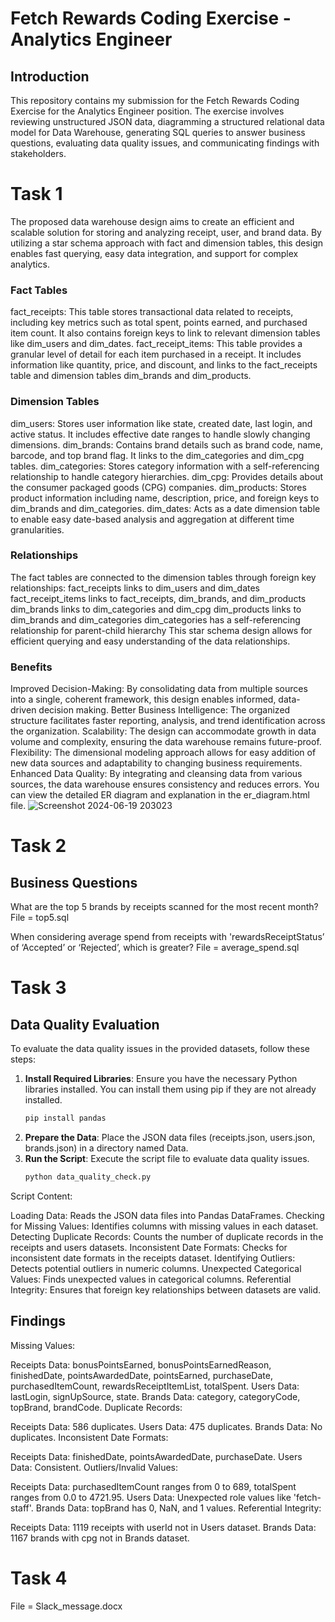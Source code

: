 # Fetch Rewards Coding Exercise - Analytics Engineer

## Introduction
This repository contains my submission for the Fetch Rewards Coding Exercise for the Analytics Engineer position. The exercise involves reviewing unstructured JSON data, diagramming a structured relational data model for Data Warehouse, generating SQL queries to answer business questions, evaluating data quality issues, and communicating findings with stakeholders.



# Task 1

The proposed data warehouse design aims to create an efficient and scalable solution for storing and analyzing receipt, user, and brand data. By utilizing a star schema approach with fact and dimension tables, 
this design enables fast querying, easy data integration, and support for complex analytics.
### Fact Tables
fact_receipts: This table stores transactional data related to receipts, including key metrics such as total spent, points earned, and purchased item count. It also contains foreign keys to link to relevant dimension tables like dim_users and dim_dates.
fact_receipt_items: This table provides a granular level of detail for each item purchased in a receipt. It includes information like quantity, price, and discount, and links to the fact_receipts table and dimension tables dim_brands and dim_products.
### Dimension Tables
dim_users: Stores user information like state, created date, last login, and active status. It includes effective date ranges to handle slowly changing dimensions.
dim_brands: Contains brand details such as brand code, name, barcode, and top brand flag. It links to the dim_categories and dim_cpg tables.
dim_categories: Stores category information with a self-referencing relationship to handle category hierarchies.
dim_cpg: Provides details about the consumer packaged goods (CPG) companies.
dim_products: Stores product information including name, description, price, and foreign keys to dim_brands and dim_categories.
dim_dates: Acts as a date dimension table to enable easy date-based analysis and aggregation at different time granularities.

### Relationships
The fact tables are connected to the dimension tables through foreign key relationships:
fact_receipts links to dim_users and dim_dates
fact_receipt_items links to fact_receipts, dim_brands, and dim_products
dim_brands links to dim_categories and dim_cpg
dim_products links to dim_brands and dim_categories
dim_categories has a self-referencing relationship for parent-child hierarchy
This star schema design allows for efficient querying and easy understanding of the data relationships.
### Benefits
Improved Decision-Making: By consolidating data from multiple sources into a single, coherent framework, this design enables informed, data-driven decision making.
Better Business Intelligence: The organized structure facilitates faster reporting, analysis, and trend identification across the organization.
Scalability: The design can accommodate growth in data volume and complexity, ensuring the data warehouse remains future-proof.
Flexibility: The dimensional modeling approach allows for easy addition of new data sources and adaptability to changing business requirements.
Enhanced Data Quality: By integrating and cleansing data from various sources, the data warehouse ensures consistency and reduces errors.
You can view the detailed ER diagram and explanation in the er_diagram.html file.
 ![Screenshot 2024-06-19 203023](https://github.com/hvaria/fetch_assesment/assets/98721412/8d9bd98e-3803-45b4-ae01-bf11ed57ce6a)


# Task 2
## Business Questions
What are the top 5 brands by receipts scanned for the most recent month?
File = top5.sql

When considering average spend from receipts with 'rewardsReceiptStatus’ of ‘Accepted’ or ‘Rejected’, which is greater?
File = average_spend.sql


# Task 3
## Data Quality Evaluation
To evaluate the data quality issues in the provided datasets, follow these steps:

1. **Install Required Libraries**: Ensure you have the necessary Python libraries installed. You can install them using pip if they are not already installed.
   ```bash
   pip install pandas


2. **Prepare the Data**: Place the JSON data files (receipts.json, users.json, brands.json) in a directory named Data.
3. **Run the Script**: Execute the script file to evaluate data quality issues.
   ```bash
   python data_quality_check.py

   
Script Content:

Loading Data: Reads the JSON data files into Pandas DataFrames.
Checking for Missing Values: Identifies columns with missing values in each dataset.
Detecting Duplicate Records: Counts the number of duplicate records in the receipts and users datasets.
Inconsistent Date Formats: Checks for inconsistent date formats in the receipts dataset.
Identifying Outliers: Detects potential outliers in numeric columns.
Unexpected Categorical Values: Finds unexpected values in categorical columns.
Referential Integrity: Ensures that foreign key relationships between datasets are valid.

## Findings
Missing Values:

Receipts Data: bonusPointsEarned, bonusPointsEarnedReason, finishedDate, pointsAwardedDate, pointsEarned, purchaseDate, purchasedItemCount, rewardsReceiptItemList, totalSpent.
Users Data: lastLogin, signUpSource, state.
Brands Data: category, categoryCode, topBrand, brandCode.
Duplicate Records:

Receipts Data: 586 duplicates.
Users Data: 475 duplicates.
Brands Data: No duplicates.
Inconsistent Date Formats:

Receipts Data: finishedDate, pointsAwardedDate, purchaseDate.
Users Data: Consistent.
Outliers/Invalid Values:

Receipts Data: purchasedItemCount ranges from 0 to 689, totalSpent ranges from 0.0 to 4721.95.
Users Data: Unexpected role values like 'fetch-staff'.
Brands Data: topBrand has 0, NaN, and 1 values.
Referential Integrity:

Receipts Data: 1119 receipts with userId not in Users dataset.
Brands Data: 1167 brands with cpg not in Brands dataset.

# Task 4 
File = Slack_message.docx
